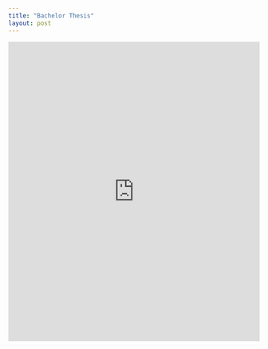 ```yaml
---
title: "Bachelor Thesis"
layout: post
---
```


<embed src="https://drive.google.com/viewerng/
viewer?embedded=true&url=https://daannoordenbos.github.io/pdfs/BachelorThesis.pdf" width="100%" height="600">
